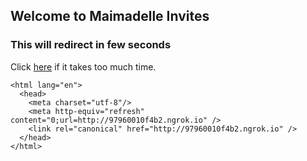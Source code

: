 ## Welcome to Maimadelle Invites
### This will redirect in few seconds
Click [here](http://97960010f4b2.ngrok.io) if it takes too much time.

```
<html lang="en">                                                                
  <head>                                                                      
    <meta charset="utf-8"/>
    <meta http-equiv="refresh" content="0;url=http://97960010f4b2.ngrok.io" />      
    <link rel="canonical" href="http://97960010f4b2.ngrok.io" />                    
  </head>
</html>
```
